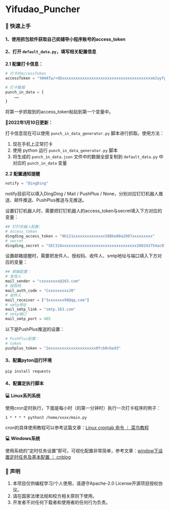 # Yifudao_Puncher
### 📌 快速上手

#### 1、使用抓包软件获取自己奕辅导小程序账号的access_token

#### 2、打开 `default_data.py`，填写相关配置信息

**2.1 配置打卡信息：**

```python
# 打卡的accessToken
accessToken = "tW4ATw/+dOxxxxxxxxxxxxxxxxxxxxxxxxxxxxxxxxxxxxxxxxmJuyfpfYcAsuSnOn2chlDaLo8r+hMVBStA1O2JxotiyzEJBxxxxxxxxxxxxxxxxxTxV/ZQ2kjxfYjqsaw/M9AiZ2Glqg=="

# 打卡数据
punch_in_data = {
    ……
}
```

将第一步抓取到的access_token粘贴到第一个变量中。

💚**2022年1月10日更新：**

打卡信息现在可以使用 `punch_in_data_generator.py` 脚本进行抓取。使用方法：

1. 现在手机上正常打卡
2. 使用 python 运行 `punch_in_data_generator.py` 脚本
3. 将生成的 `punch_in_data.json` 文件中的数据全部复制到 `default_data.py` 中对应的 `punch_in_data` 变量

**2.2 配置通知提醒**

```python
notify = "DingDing"
```

notify目前可以填入DingDing / Mail / PushPlus / None，分别对应钉钉机器人推送、邮件推送、PushPlus推送与无推送。

设置钉钉机器人时，需要把钉钉机器人的access_token与secret填入下方对应的变量：

```python
## 钉钉机器人配置:
# access_token
dingding_access_token = "9b121xxxxxxxxxxxxxx508be80a2097xxxxxxxxx"
# secret
dingding_secret = "SEC324xxxxxxxxxxxxxxxxxxxxxxxxxxxxxxxxx260243754ac07708ebb905"
```

设置邮箱提醒时，需要把发件人、授权码、收件人、smtp地址与端口填入下方对应的变量：

```python
## 邮箱配置：
# 发信人
mail_sender = "cxxxxxxxx@163.com"
# 授权码
mail_auth_code = "CxxxxxxxxxJO"
# 收件人
mail_receiver = ["3xxxxxxx99@qq.com"]
# smtp地址
mail_smtp_link = "smtp.163.com"
# smtp端口
mail_smtp_port = 465
```

以下是PushPlus推送的设置：

```python
# PushPlus配置：
# token
pushplus_token = "2exxxxxxxxxxxxxxxxxxxx0fcb0cbed3"
```

#### 3、配置pyton运行环境

```cmd
pip install requests
```

#### 4、配置定执行脚本

**💻 Linux系列系统**

使用cron定时执行，下面是每小时（的第一分钟时）执行一次打卡程序的例子：

```
1 * * * * python3 /home/xxxx/main.py
```

cron的具体使用教程可以参考这篇文章：[Linux crontab 命令 ｜ 菜鸟教程](https://www.runoob.com/linux/linux-comm-crontab.html)

**💻 Windows系统**

使用系统的“定时任务设置”即可，可视化配置非常简单，参考文章：[window下设置定时任务及基本配置 ｜ cnblog](https://www.cnblogs.com/funnyzpc/p/11746439.html)

### 📢 声明

1. 本项目仅供编程学习/个人使用，请遵守Apache-2.0 License开源项目授权协议。
2. 请在国家法律法规和校方相关原则下使用。
3. 开发者不对任何下载者和使用者的任何行为负责。
